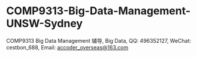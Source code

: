 # COMP9313-Big-Data-Management-UNSW-Sydney
COMP9313 Big Data Management 辅导, Big Data, QQ: 496352127, WeChat: cestbon_688, Email: accoder_overseas@163.com
